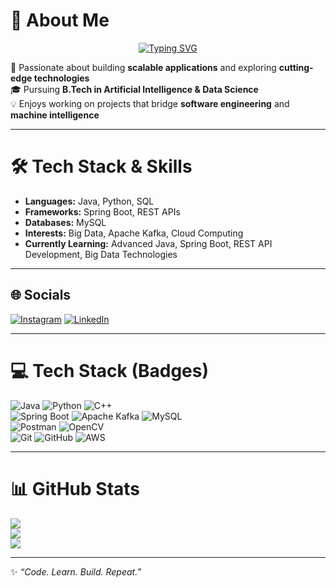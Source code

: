 # 💫 About Me
<p align="center">
  <a href="https://github.com/vighnesh-xi">
     <img src="https://readme-typing-svg.herokuapp.com?font=Fira+Code&weight=600&size=24&duration=4000&pause=1000&color=00C7B7&center=true&vCenter=true&width=600&lines=Hi%2C+I%E2%80%99m+Vighnesh+Ise+%F0%9F%91%8B;AI+%26+Data+Science+Enthusiast+%F0%9F%A4%96;Skilled+in+Java+%26+Scalable+Applications+%F0%9F%92%BB;%F0%9F%9B%A0%EF%B8%8F+Passionate+about+Backend+Systems+%26+Architecture" alt="Typing SVG" />
  </a>
</p>

🚀 Passionate about building **scalable applications** and exploring **cutting-edge technologies**  
🎓 Pursuing **B.Tech in Artificial Intelligence & Data Science**  
💡 Enjoys working on projects that bridge **software engineering** and **machine intelligence**  

---

# 🛠 Tech Stack & Skills
- **Languages:** Java, Python, SQL  
- **Frameworks:** Spring Boot, REST APIs  
- **Databases:** MySQL  
- **Interests:** Big Data, Apache Kafka, Cloud Computing  
- **Currently Learning:** Advanced Java, Spring Boot, REST API Development, Big Data Technologies  

---

## 🌐 Socials
[![Instagram](https://img.shields.io/badge/Instagram-%23E4405F.svg?logo=Instagram&logoColor=white)](https://instagram.com/vighnesh.xi) 
[![LinkedIn](https://img.shields.io/badge/LinkedIn-%230077B5.svg?logo=linkedin&logoColor=white)](https://linkedin.com/in/connecttovighnesh)  

---

# 💻 Tech Stack (Badges)
![Java](https://img.shields.io/badge/java-%23ED8B00.svg?style=for-the-badge&logo=openjdk&logoColor=white) 
![Python](https://img.shields.io/badge/python-3670A0?style=for-the-badge&logo=python&logoColor=ffdd54) 
![C++](https://img.shields.io/badge/c++-%2300599C.svg?style=for-the-badge&logo=c%2B%2B&logoColor=white)  
![Spring Boot](https://img.shields.io/badge/springboot-%236DB33F.svg?style=for-the-badge&logo=springboot&logoColor=white) 
![Apache Kafka](https://img.shields.io/badge/Apache%20Kafka-000?style=for-the-badge&logo=apachekafka) 
![MySQL](https://img.shields.io/badge/mysql-4479A1.svg?style=for-the-badge&logo=mysql&logoColor=white)  
![Postman](https://img.shields.io/badge/Postman-FF6C37?style=for-the-badge&logo=postman&logoColor=white) 
![OpenCV](https://img.shields.io/badge/opencv-%23white.svg?style=for-the-badge&logo=opencv&logoColor=white)  
![Git](https://img.shields.io/badge/git-%23F05033.svg?style=for-the-badge&logo=git&logoColor=white) 
![GitHub](https://img.shields.io/badge/github-%23121011.svg?style=for-the-badge&logo=github&logoColor=white) 
![AWS](https://img.shields.io/badge/AWS-%23FF9900.svg?style=for-the-badge&logo=amazon-aws&logoColor=white)  

---

# 📊 GitHub Stats
![](https://github-readme-stats.vercel.app/api?username=vighnesh-xi&theme=nord&hide_border=false&include_all_commits=true&count_private=true)  
![](https://nirzak-streak-stats.vercel.app/?user=vighnesh-xi&theme=nord&hide_border=false)  
![](https://github-readme-stats.vercel.app/api/top-langs/?username=vighnesh-xi&theme=nord&hide_border=false&include_all_commits=true&count_private=true&layout=compact)  

---

✨ *“Code. Learn. Build. Repeat.”*  
